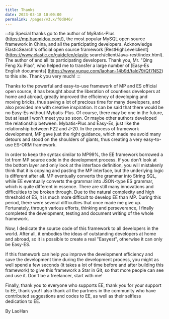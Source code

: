 ```yaml
---
title: Thanks
date: 2023-03-18 10:00:00
permalink: /pages/v3.x/f0d846/
---
```

:::tip
Special thanks go to the author of MyBatis-Plus (https://mp.baomidou.com/), the most popular MySQL open source framework in China, and all the participating developers.
Acknowledge ElasticSearch's official open source framework [RestHighLevelclient] (https://www.elastic.co/guide/en/elastic search/client/Java-rest/index.html).
The author of and all its participating developers.
Thank you, Mr. "Qing Feng Xu Piao", who helped me to transfer a large number of [Easy-Es English documents] (https://www.yuque.com/laohan-14b9d/tald79/Qf7NS2) to this site. Thank you very much!
:::

Thanks to the powerful and easy-to-use framework of MP and ES official open source, it has brought about the liberation of countless developers at home and abroad, greatly improved the efficiency of developing and moving bricks, thus saving a lot of precious time for many developers, and also provided me with creative inspiration. It can be said that there would be no Easy-Es without Mybatis-Plus. Of course, there may be one in the future, but at least I won't meet you so soon. Or maybe other authors developed the relationship between. Mybatis-Plus and Easy-Es, just like the relationship between F22 and J-20. In the process of framework development, MP gave just the right guidance, which made me avoid many detours and stood on the shoulders of giants, thus creating a very easy-to-use ES-ORM framework.

In order to keep the syntax similar to MP99%, the EE framework borrowed a lot from MP source code in the development process. If you don't look at the bottom layer and only look at the interface definition, you will mistakenly think that it is copying and pasting the MP interface, but the underlying logic is different after all. MP eventually converts the grammar into String SQL, while EE eventually converts the grammar into JSON-type ES grammar, which is quite different in essence. There are still many innovations and difficulties to be broken through. Due to the natural complexity and high threshold of ES, it is much more difficult to develop EE than MP. During this period, there were several difficulties that once made me give up. Fortunately, through various efforts, thinking and perseverance, I finally completed the development, testing and document writing of the whole framework.

Now, I dedicate the source code of this framework to all developers in the world. After all, it embodies the ideas of outstanding developers at home and abroad, so it is possible to create a real "Easyest", otherwise it can only be Easy-ES.

If this framework can help you improve the development efficiency and save the development time during the development process, you might as well spend a few seconds (it takes a lot of time before and after building this framework) to give this framework a Star in Git, so that more people can see and use it. Don't be a freelancer, start with me!

Finally, thank you to everyone who supports EE, thank you for your support to EE, thank you! I also thank all the partners in the community who have contributed suggestions and codes to EE, as well as their selfless dedication to EE.

By LaoHan

